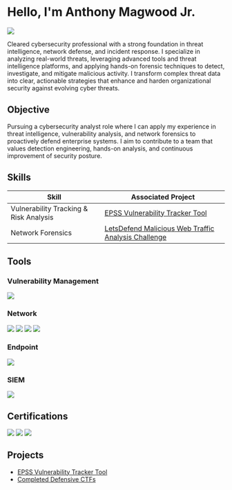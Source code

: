 # Hello, I'm Anthony Magwood Jr.
<a href="https://www.linkedin.com/in/amagwoodjr/"><img src="https://img.shields.io/badge/-LinkedIn-0072b1?&style=for-the-badge&logo=linkedin&logoColor=white" /></a>


Cleared cybersecurity professional with a strong foundation in threat intelligence, network defense, and incident response. I specialize in analyzing real-world threats, leveraging advanced tools and threat intelligence platforms, and applying hands-on forensic techniques to detect, investigate, and mitigate malicious activity. I transform complex threat data into clear, actionable strategies that enhance and harden organizational security against evolving cyber threats.

## Objective

Pursuing a cybersecurity analyst role where I can apply my experience in threat intelligence, vulnerability analysis, and network forensics to proactively defend enterprise systems. I aim to contribute to a team that values detection engineering, hands-on analysis, and continuous improvement of security posture.

## Skills


| Skill                                         | Associated Project         |
|-----------------------------------------------|----------------------------|
| Vulnerability Tracking & Risk Analysis | <a href="https://github.com/AnthonyM-Jr/EPSS-Vulnerability-Tracker">EPSS Vulnerability Tracker Tool</a>|
| Network Forensics | <a href="https://github.com/AnthonyM-Jr/CTF-Challenges/blob/main/LetsDefend/Malicious%20Web%20Traffic%20Analysis.md"> LetsDefend Malicious Web Traffic Analysis Challenge</a>|

## Tools

### Vulnerability Management
<div>
    <img src="https://img.shields.io/badge/-Tenable-1034A6?&style=for-the-badge&logo=tenable&logoColor=white">
</div>
    
### Network
<div>
    <img src="https://img.shields.io/badge/-CyberChef-228B22?&style=for-the-badge&logo=codechef&logoColor=white" />
    <img src="https://img.shields.io/badge/-Wireshark-1679A7?&style=for-the-badge&logo=Wireshark&logoColor=white" />
    <img src="https://img.shields.io/badge/-Suricata-EF3B2D?&style=for-the-badge&logo=Suricata&logoColor=white" />
    <img src="https://img.shields.io/badge/-Zeek-777BB4?&style=for-the-badge&logo=Zeek&logoColor=white" />
</div>

### Endpoint
<div>
    <img src="https://img.shields.io/badge/-Trellix-00B8A9?&style=for-the-badge&logo=trellix&logoColor=white"
</div>

### SIEM
<div>
    <img src="https://img.shields.io/badge/-Security_Onion-808080?&style=for-the-badge&logo=SecurityOnion&logoColor=white" />
</div>

## Certifications
<div>
<img src="https://img.shields.io/badge/-CySA%2B-FF0000?&style=for-the-badge&logo=CompTIA&logoColor=white" />
<img src="https://img.shields.io/badge/-Security%2B-FFA500?&style=for-the-badge&logo=CompTIA&logoColor=white" />
  <img src="https://img.shields.io/badge/-ACAS_Supervisor_and_Operator-FF5722?&style=for-the-badge&logo=appveyor&logoColor=white" />
</div>

## Projects
- <a href="https://github.com/AnthonyM-Jr/EPSS-Vulnerability-Tracker">EPSS Vulnerability Tracker Tool</a>
- <a href="https://github.com/AnthonyM-Jr/CTF-Challenges">Completed Defensive CTFs</a>
